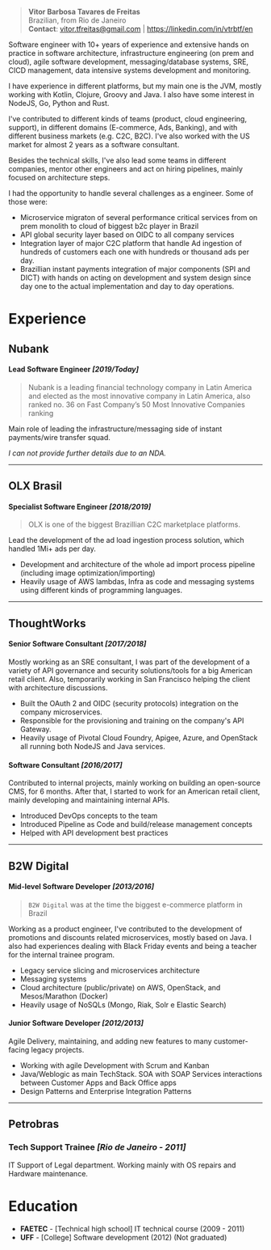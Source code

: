 > __Vitor Barbosa Tavares de Freitas__  
Brazilian, from Rio de Janeiro  
__Contact__: vitor.tfreitas@gmail.com | https://linkedin.com/in/vtrbtf/en  

Software engineer with 10+ years of experience and extensive hands on practice in software architecture, infrastructure engineering (on prem and cloud), agile software development, messaging/database systems, SRE, CICD management, data intensive systems development and monitoring. 

I have experience in different platforms, but my main one is the JVM, mostly working with Kotlin, Clojure, Groovy and Java. I also have some interest in NodeJS, Go, Python and Rust.

I've contributed to different kinds of teams (product, cloud engineering, support), in different domains (E-commerce, Ads, Banking), and with different business markets (e.g. C2C, B2C). I've also worked with the US market for almost 2 years as a software consultant.

Besides the technical skills, I've also lead some teams in different companies, mentor other engineers and act on hiring pipelines, mainly focused on architecture steps. 

I had the opportunity to handle several challenges as a engineer. Some of those were:
- Microservice migraton of several performance critical services from on prem monolith to cloud of biggest b2c player in Brazil
- API global security layer based on OIDC to all company services
- Integration layer of major C2C platform that handle Ad ingestion of hundreds of customers each one with hundreds or thousand ads per day. 
- Brazillian instant payments integration of major components (SPI and DICT) with hands on acting on development and system design since day one to the actual implementation and day to day operations.


# Experience

## Nubank
#### Lead Software Engineer _[2019/Today]_
> Nubank is a leading financial technology company in Latin America and elected as the most innovative company in Latin America, also ranked no. 36 on Fast Company’s 50 Most Innovative Companies ranking

Main role of leading the infrastructure/messaging side of instant payments/wire transfer squad.

_I can not provide further details due to an NDA._

-----

## OLX Brasil
#### Specialist Software Engineer _[2018/2019]_
> OLX is one of the biggest Brazillian C2C marketplace platforms.  

Lead the development of the ad load ingestion process solution, which handled 1Mi+ ads per day. 

- Development and architecture of the whole ad import process pipeline (including image optimization/importing)
- Heavily usage of AWS lambdas, Infra as code and messaging systems using different kinds of programming languages.

-----

## ThoughtWorks
#### Senior Software Consultant _[2017/2018]_
Mostly working as an SRE consultant, I was part of the development of a variety of API governance and security solutions/tools for a big American retail client. 
Also, temporarily working in San Francisco helping the client with architecture discussions.

- Built the OAuth 2 and OIDC (security protocols) integration on the company microservices.
- Responsible for the provisioning and training on the company's API Gateway.
- Heavily usage of Pivotal Cloud Foundry, Apigee, Azure, and OpenStack all running both NodeJS and Java services.

#### Software Consultant _[2016/2017]_
Contributed to internal projects, mainly working on building an open-source CMS, for 6 months. After that, I started to work for an American retail client, mainly developing and maintaining internal APIs.

- Introduced DevOps concepts to the team
- Introduced Pipeline as Code and build/release management concepts 
- Helped with API development best practices 
 
-----

## B2W Digital
#### Mid-level Software Developer  _[2013/2016]_
> `B2W Digital` was at the time the biggest e-commerce platform in Brazil

Working as a product engineer, I've contributed to the development of promotions and discounts related microservices, mostly based on Java. I also had experiences dealing with Black Friday events and being a teacher for the internal trainee program.

- Legacy service slicing and microservices architecture
- Messaging systems
- Cloud architecture (public/private) on AWS, OpenStack, and Mesos/Marathon (Docker)
- Heavily usage of NoSQLs (Mongo, Riak, Solr e Elastic Search)

#### Junior Software Developer  _[2012/2013]_
Agile Delivery, maintaining, and adding new features to many customer-facing legacy projects.

- Working with agile Development with Scrum and Kanban
- Java/Weblogic as main TechStack. SOA with SOAP Services interactions between Customer Apps and Back Office apps
- Design Patterns and Enterprise Integration Patterns

--------

## Petrobras
### Tech Support Trainee _[Rio de Janeiro - 2011]_ 
IT Support of Legal department. Working mainly with OS repairs and Hardware maintenance.

# Education
- __FAETEC__ -  [Technical high school] IT technical course (2009 - 2011)
- __UFF__ -  [College] Software development  (2012) (Not graduated)
  
